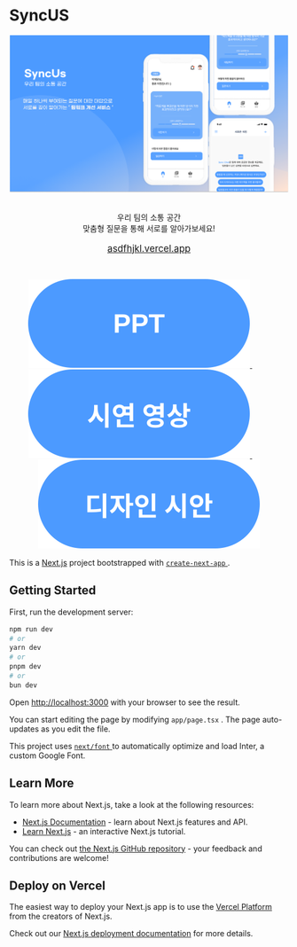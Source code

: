 # **SyncUS**

<div align="center">
	<img src="assets/Banner.png" />
	<br />
	<br />
	<p>
		우리 팀의 소통 공간<br />맞춤형 질문을 통해 서로를 알아가보세요!<br /><br />
		<a href="http://asdfhjkl.vercel.app"><big>asdfhjkl.vercel.app</big></a
		><br />
	</p>
	<br />
	<p align="center">
		<a href="assets/PPT.pdf">
			<img src="assets/ppt.svg" />
		</a>
    &nbsp;&nbsp;&nbsp;&nbsp;&nbsp;&nbsp;&nbsp;&nbsp;
		<a href="https://example.com/video">
			<img src="assets/시연 영상.svg" />
		</a>
    &nbsp;&nbsp;&nbsp;&nbsp;&nbsp;&nbsp;&nbsp;&nbsp;
		<a href="https://example.com/design">
			<img src="assets/디자인 시안.svg" />
		</a>
	</p>
</div>

This is a [Next.js](https://nextjs.org/) project bootstrapped with [ `create-next-app` ](https://github.com/vercel/next.js/tree/canary/packages/create-next-app).

## Getting Started

First, run the development server:

```bash
npm run dev
# or
yarn dev
# or
pnpm dev
# or
bun dev
```

Open [http://localhost:3000](http://localhost:3000) with your browser to see the result.

You can start editing the page by modifying `app/page.tsx` . The page auto-updates as you edit the file.

This project uses [ `next/font` ](https://nextjs.org/docs/basic-features/font-optimization) to automatically optimize and load Inter, a custom Google Font.

## Learn More

To learn more about Next.js, take a look at the following resources:

-   [Next.js Documentation](https://nextjs.org/docs) - learn about Next.js features and API.
-   [Learn Next.js](https://nextjs.org/learn) - an interactive Next.js tutorial.

You can check out [the Next.js GitHub repository](https://github.com/vercel/next.js/) - your feedback and contributions are welcome!

## Deploy on Vercel

The easiest way to deploy your Next.js app is to use the [Vercel Platform](https://vercel.com/new?utm_medium=default-template&filter=next.js&utm_source=create-next-app&utm_campaign=create-next-app-readme) from the creators of Next.js.

Check out our [Next.js deployment documentation](https://nextjs.org/docs/deployment) for more details.
